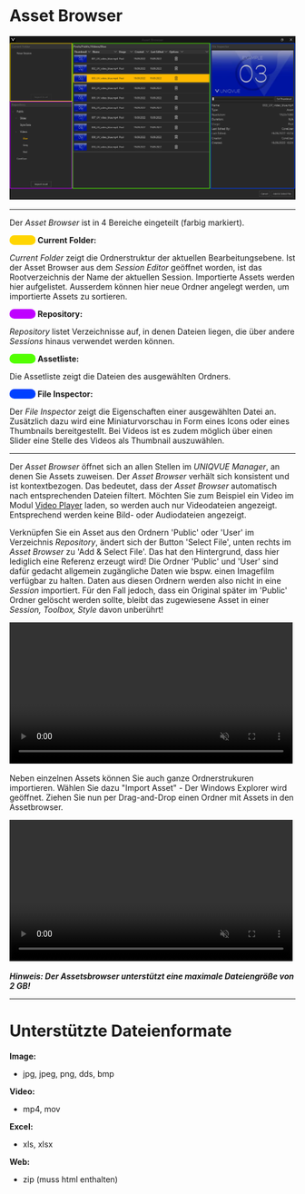 # Asset Browser

![Assetbrowser](img/Manager/AssetBrowser-Highlighted.png)

***

Der *Asset Browser* ist in 4 Bereiche eingeteilt (farbig markiert).


<span style="color: #FFD500; background: #FFD500; border-radius: 100px">&#9711</span> **Current Folder:**

*Current Folder* zeigt die Ordnerstruktur der aktuellen Bearbeitungsebene. Ist der Asset Browser aus dem *Session Editor* geöffnet worden, ist das Rootverzeichnis der Name der aktuellen Session. Importierte Assets werden hier aufgelistet. Ausserdem können hier neue Ordner angelegt werden, um importierte Assets zu sortieren. 


<span style="color: #BF00FF; background: #BF00FF; border-radius: 100px">&#9711</span> **Repository:**

*Repository* listet Verzeichnisse auf, in denen Dateien liegen, die über andere *Sessions* hinaus verwendet werden können.


<span style="color: #53FF00; background: #53FF00; border-radius: 100px">&#9711</span> **Assetliste:**

Die Assetliste zeigt die Dateien des ausgewählten Ordners. 

<span style="color: #0040FF; background: #0040FF; border-radius: 100px">&#9711</span> **File Inspector:**

Der *File Inspector* zeigt die Eigenschaften einer ausgewählten Datei an. Zusätzlich dazu wird eine Miniaturvorschau in Form eines Icons oder eines Thumbnails bereitgestellt. Bei Videos ist es zudem möglich über einen Slider eine Stelle des Videos als Thumbnail auszuwählen.

***
Der *Asset Browser* öffnet sich an allen Stellen im *UNIQVUE Manager*, an denen Sie Assets zuweisen. Der *Asset Browser* verhält sich konsistent und ist kontextbezogen. Das bedeutet, dass der *Asset Browser* automatisch nach entsprechenden Dateien filtert. Möchten Sie zum Beispiel ein Video im Modul [Video Player](017_videoplayer.md) laden, so werden auch nur Videodateien angezeigt. Entsprechend werden keine Bild- oder Audiodateien angezeigt. 

Verknüpfen Sie ein Asset aus den Ordnern 'Public' oder 'User' im Verzeichnis *Repository*, ändert sich der Button 'Select File', unten rechts im *Asset Browser* zu 'Add & Select File'. Das hat den Hintergrund, dass hier lediglich eine Referenz erzeugt wird! Die Ordner 'Public' und 'User' sind dafür gedacht allgemein zugängliche Daten wie bspw. einen Imagefilm verfügbar zu halten. Daten aus diesen Ordnern werden also nicht in eine *Session* importiert. Für den Fall jedoch, dass ein Original später im 'Public' Ordner gelöscht werden sollte, bleibt das zugewiesene Asset in einer *Session, Toolbox, Style* davon unberührt!

<video align="left" width="99%" height="" autoplay loop muted markdown="1">
<source src="img/Manager/Gifs/AddSelectFile.webm" type="video/webm" markdown="1">
</video>

Neben einzelnen Assets können Sie auch ganze Ordnerstrukuren importieren. Wählen Sie dazu "Import Asset" - Der Windows Explorer wird geöffnet. Ziehen Sie nun per Drag-and-Drop einen Ordner mit Assets in den Assetbrowser.

<video align="left" width="99%" height="" autoplay loop muted markdown="1">
<source src="img/Manager/Gifs/Assetbrowser_Import_Folder.webm" type="video/webm" markdown="1">
</video>

***Hinweis: Der Assetsbrowser unterstützt eine maximale Dateiengröße von 2 GB!***

***

# Unterstützte Dateienformate

**Image:**

- jpg, jpeg, png, dds, bmp

**Video:**

- mp4, mov

**Excel:**

- xls, xlsx
  
**Web:**

- zip (muss html enthalten)   

